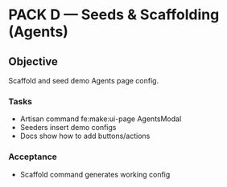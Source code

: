 # PACK D — Seeds & Scaffolding (Agents)

## Objective
Scaffold and seed demo Agents page config.

### Tasks
- Artisan command fe:make:ui-page AgentsModal
- Seeders insert demo configs
- Docs show how to add buttons/actions

### Acceptance
- Scaffold command generates working config
